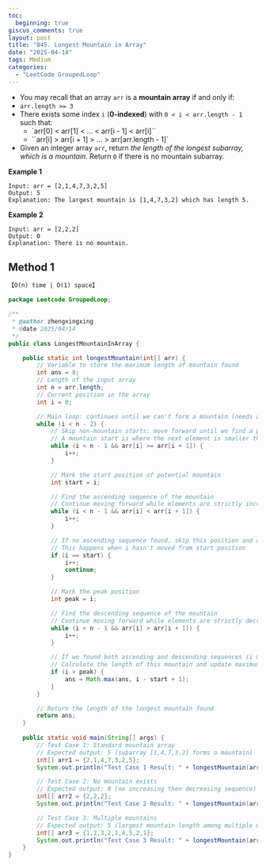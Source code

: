 ```yaml
---
toc:
  beginning: true
giscus_comments: true
layout: post
title: "845. Longest Mountain in Array"
date: "2025-04-14"
tags: Medium
categories:
  - "LeetCode GroupedLoop"
---
```


- You may recall that an array `arr` is a **mountain array** if and only if:
- `arr.length >= 3`
- There exists some index `i` (**0-indexed**) with `0 < i < arr.length - 1` such that:
  - `arr[0] < arr[1] < ... < arr[i - 1] < arr[i]``
  - ``arr[i] > arr[i + 1] > ... > arr[arr.length - 1]`
- Given an integer array `arr`, return *the length of the longest subarray, which is a mountain*. Return `0` if there is no mountain subarray.

**Example 1**

```
Input: arr = [2,1,4,7,3,2,5]
Output: 5
Explanation: The largest mountain is [1,4,7,3,2] which has length 5.
```

**Example 2**

```
Input: arr = [2,2,2]
Output: 0
Explanation: There is no mountain.
```

## Method 1

```tex
【O(n) time | O(1) space】
```

```java
package Leetcode.GroupedLoop;

/**
 * @author zhengxingxing
 * @date 2025/04/14
 */
public class LongestMountainInArray {

    public static int longestMountain(int[] arr) {
        // Variable to store the maximum length of mountain found
        int ans = 0;
        // Length of the input array
        int n = arr.length;
        // Current position in the array
        int i = 0;

        // Main loop: continues until we can't form a mountain (needs at least 3 elements)
        while (i < n - 2) {
            // Skip non-mountain starts: move forward until we find a potential mountain start
            // A mountain start is where the next element is smaller than current element
            while (i < n - 1 && arr[i] >= arr[i + 1]) {
                i++;
            }

            // Mark the start position of potential mountain
            int start = i;

            // Find the ascending sequence of the mountain
            // Continue moving forward while elements are strictly increasing
            while (i < n - 1 && arr[i] < arr[i + 1]) {
                i++;
            }

            // If no ascending sequence found, skip this position and continue
            // This happens when i hasn't moved from start position
            if (i == start) {
                i++;
                continue;
            }

            // Mark the peak position
            int peak = i;

            // Find the descending sequence of the mountain
            // Continue moving forward while elements are strictly decreasing
            while (i < n - 1 && arr[i] > arr[i + 1]) {
                i++;
            }

            // If we found both ascending and descending sequences (i moved past peak)
            // Calculate the length of this mountain and update maximum length if necessary
            if (i > peak) {
                ans = Math.max(ans, i - start + 1);
            }
        }

        // Return the length of the longest mountain found
        return ans;
    }
    
    public static void main(String[] args) {
        // Test Case 1: Standard mountain array
        // Expected output: 5 (subarray [1,4,7,3,2] forms a mountain)
        int[] arr1 = {2,1,4,7,3,2,5};
        System.out.println("Test Case 1 Result: " + longestMountain(arr1));

        // Test Case 2: No mountain exists
        // Expected output: 0 (no increasing then decreasing sequence)
        int[] arr2 = {2,2,2};
        System.out.println("Test Case 2 Result: " + longestMountain(arr2));

        // Test Case 3: Multiple mountains
        // Expected output: 5 (largest mountain length among multiple mountains)
        int[] arr3 = {1,2,3,2,1,4,5,2,1};
        System.out.println("Test Case 3 Result: " + longestMountain(arr3));
    }
}

```





